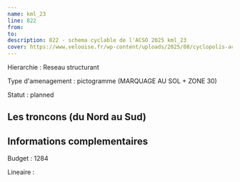 ```yaml
---
name: kml_23 
line: 822
from: 
to:  
description: 822 - schema cyclable de l'ACSO 2025 kml_23 
cover: https://www.velooise.fr/wp-content/uploads/2025/08/cyclopolis-acso-822.jpg
---
```

Hierarchie : Reseau structurant

Type d'amenagement : pictogramme (MARQUAGE AU SOL + ZONE 30)

Statut : planned

## Les troncons (du Nord au Sud)

## Informations complementaires

Budget  : 1284 

Lineaire :

